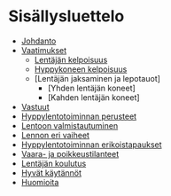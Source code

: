 # Sisällysluettelo

* [Johdanto](johdanto.md)
* [Vaatimukset](vaatimukset/index.md)
  * [Lentäjän kelpoisuus](vaatimukset/lentajan_kelpoisuus.md)
  * [Hyppykoneen kelpoisuus](vaatimukset/hyppykoneen_kelpoisuus.md)
  * [Lentäjän jaksaminen ja lepotauot]
    * [Yhden lentäjän koneet]
    * [Kahden lentäjän koneet]
* [Vastuut](vastuut/index.md)
* [Hyppylentotoiminnan perusteet](perusteet/index.md)
* [Lentoon valmistautuminen](valmistautuminen/index.md)
* [Lennon eri vaiheet](lennon_eri_vaiheet/index.md)
* [Hyppylentotoiminnan erikoistapaukset](erikoistapaukset/index.md)
* [Vaara- ja poikkeustilanteet](vaara-ja-poikkeustilanteet/index.md)
* [Lentäjän koulutus](koulutus/index.md)
* [Hyvät käytännöt](hyvat_kaytannot/index.md)
* [Huomioita](huomioita.md)